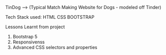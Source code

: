 TinDog --> (Typical Match Making Website for Dogs - modeled off Tinder)

Tech Stack used: HTML CSS BOOTSTRAP

Lessons Learnt from project
1. Bootstrap 5
2. Responsivenss 
3. Advanced CSS selectors and properties





